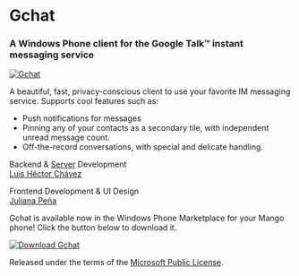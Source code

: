 # Gchat
### A Windows Phone client for the Google Talk™ instant messaging service

[![Gchat](http://julianapena.com/wp-content/uploads/8d7345256bae_11CD8/album_3.jpg)](http://bit.ly/ogXu7e)

A beautiful, fast, privacy-conscious client to use your favorite IM messaging service. Supports cool features such as:

* Push notifications for messages
* Pinning any of your contacts as a secondary tile, with independent unread message count.
* Off-the-record conversations, with special and delicate handling.

Backend & [Server](http://github.com/lhchavez/gtalkjsonproxy) Development  
[Luis Héctor Chávez](http://lhchavez.com)

Frontend Development & UI Design  
[Juliana Peña](http://julianapena.com)

Gchat is available now in the Windows Phone Marketplace for your Mango phone! Click the button below to download it.

[![Download Gchat](http://julianapena.com/wp-content/uploads/2011/08/Download-EN-Med.png)](http://www.windowsphone.com/en-us/apps/f9da43e4-9bbb-4a6d-842d-629bd6bdc84b)

Released under the terms of the [Microsoft Public License](http://www.opensource.org/licenses/MS-PL).
